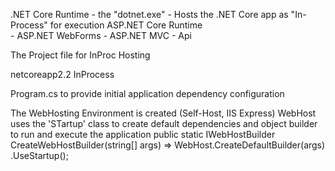 ﻿.NET Core Runtime
	- the "dotnet.exe"
		- Hosts the .NET Core app as "In-Process" for execution
ASP.NET Core Runtime	
	- ASP.NET WebForms
	- ASP.NET MVC
	- Api
 
The Project file for InProc Hosting

  <PropertyGroup>
   <!--The Target Framework-->
    <TargetFramework>netcoreapp2.2</TargetFramework>
  <!--An Inprocess Hosting-->		
    <AspNetCoreHostingModel>InProcess</AspNetCoreHostingModel>
  </PropertyGroup>
 
  
Program.cs to provide initial application dependency configuration

The WebHosting Environment is created (Self-Host, IIS Express) WebHost uses the 'STartup' class to create default dependencies and object builder to
run and execute the application
        public static IWebHostBuilder CreateWebHostBuilder(string[] args) =>
            WebHost.CreateDefaultBuilder(args)
                .UseStartup<Startup>();
